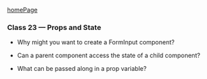 [homePage](https://henok-6411.github.io/reading-notes)

### Class 23 — Props and State

- Why might you want to create a FormInput component?


- Can a parent component access the state of a child component?

- What can be passed along in a prop variable?
